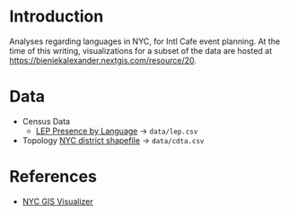 # Introduction
Analyses regarding languages in NYC, for Intl Cafe event planning. At the time of this writing, visualizations for a subset of the data are hosted at https://bieniekalexander.nextgis.com/resource/20.

# Data
- Census Data
    - [LEP Presence by Language](https://data.cityofnewyork.us/City-Government/Population-and-Languages-of-the-Limited-English-Pr/ajin-gkbp/about_data) -> `data/lep.csv`
- Topology
    [NYC district shapefile](https://data.cityofnewyork.us/City-Government/2020-Community-District-Tabulation-Areas-CDTAs-/xn3r-zk6y/about_data) -> `data/cdta.csv`


# References
- [NYC GIS Visualizer](https://popfactfinder.planning.nyc.gov/)
